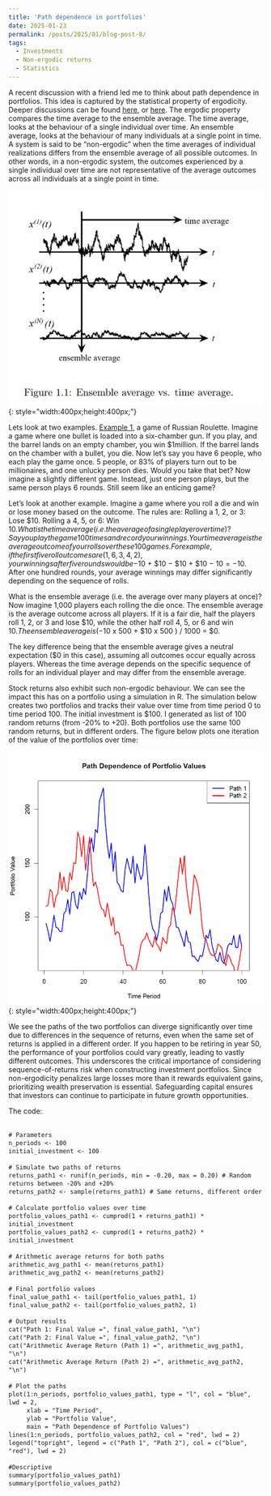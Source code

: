 ```yaml
---
title: 'Path dependence in portfolios'
date: 2025-01-23
permalink: /posts/2025/01/blog-post-8/
tags:
  - Investments
  - Non-ergodic returns
  - Statistics
---
```

A recent discussion with a friend led me to think about path dependence in portfolios. This idea is captured by the statistical property of ergodicity. Deeper discussions can be found [here](https://medium.com/@mhegdekatte/a-simple-explanation-of-ergodicity-in-finance-part-i-7b6892433645), or [here](https://www.youtube.com/watch?v=VCb2AMN87cg). 
The ergodic property compares the time average to the ensemble average. The time average, looks at the behaviour of a single individual over time. An ensemble average, looks at the behaviour of many individuals at a single point in time. A system is said to be “non-ergodic” when the time averages of individual realizations differs from the ensemble average of all possible outcomes. In other words, in a non-ergodic system, the outcomes experienced by a single individual over time are not representative of the average outcomes across all individuals at a single point in time.

![Alt text](/assets/images/blog8_fig1.png){: style="width:400px;height:400px;"}  

Lets look at two examples. [Example 1](https://medium.com/@mhegdekatte/a-simple-explanation-of-ergodicity-in-finance-part-i-7b6892433645), a game of Russian Roulette. Imagine a game where one bullet is loaded into a six-chamber gun. If you play, and the barrel lands on an empty chamber, you win $1million. If the barrel lands on the chamber with a bullet, you die. Now let’s say you have 6 people, who each play the game once. 5 people, or 83% of players turn out to be millionaires, and one unlucky person dies. Would you take that bet? Now imagine a slightly different game. Instead, just one person plays, but the same person plays 6 rounds. Still seem like an enticing game?

Let’s look at another example. Imagine a game where you roll a die and win or lose money based on the outcome. The rules are: Rolling a 1, 2, or 3: Lose $10. Rolling a 4, 5, or 6: Win $10. What is the time average (i.e. the average of a single player over time)?  Say you play the game 100 times and record your winnings. Your time average is the average outcome of your rolls over these 100 games. For example, if the first five roll outcomes are (1,6,3,4,2), your winnings after five rounds would be −$10 + $10 − $10 + $10 − $10 = -$10. After one hundred rounds, your average winnings may differ significantly depending on the sequence of rolls.

What is the ensemble average (i.e. the average over many players at once)? Now imagine 1,000 players each rolling the die once. The ensemble average is the average outcome across all players. If it is a fair die, half the players roll 1, 2, or 3 and lose $10, while the other half roll 4, 5, or 6 and win $10. The ensemble average is (−$10 x 500 + $10 x 500 ) / 1000 = $0.

The key difference being that the ensemble average gives a neutral expectation ($0 in this case), assuming all outcomes occur equally across players. Whereas the time average depends on the specific sequence of rolls for an individual player and may differ from the ensemble average.

Stock returns also exhibit such non-ergodic behaviour. We can see the impact this has on a portfolio using a simulation in R. The simulation below creates two portfolios and tracks their value over time from time period 0 to time period 100. The initial investment is $100. I generated as list of 100 random returns (from -20% to +20). Both portfolios use the same 100 random returns, but in different orders. The figure below plots one iteration of the value of the portfolios over time:

![Alt text](/assets/images/blog8_fig2.png){: style="width:400px;height:400px;"}

We see the paths of the two portfolios can diverge significantly over time due to differences in the sequence of returns, even when the same set of returns is applied in a different order. If you happen to be retiring in year 50, the performance of your portfolios could vary greatly, leading to vastly different outcomes. This underscores the critical importance of considering sequence-of-returns risk when constructing investment portfolios. Since non-ergodicity penalizes large losses more than it rewards equivalent gains, prioritizing wealth preservation is essential. Safeguarding capital ensures that investors can continue to participate in future growth opportunities.


The code:
```{r} 

# Parameters
n_periods <- 100
initial_investment <- 100

# Simulate two paths of returns
returns_path1 <- runif(n_periods, min = -0.20, max = 0.20) # Random returns between -20% and +20%
returns_path2 <- sample(returns_path1) # Same returns, different order

# Calculate portfolio values over time
portfolio_values_path1 <- cumprod(1 + returns_path1) * initial_investment
portfolio_values_path2 <- cumprod(1 + returns_path2) * initial_investment

# Arithmetic average returns for both paths
arithmetic_avg_path1 <- mean(returns_path1)
arithmetic_avg_path2 <- mean(returns_path2)

# Final portfolio values
final_value_path1 <- tail(portfolio_values_path1, 1)
final_value_path2 <- tail(portfolio_values_path2, 1)

# Output results
cat("Path 1: Final Value =", final_value_path1, "\n")
cat("Path 2: Final Value =", final_value_path2, "\n")
cat("Arithmetic Average Return (Path 1) =", arithmetic_avg_path1, "\n")
cat("Arithmetic Average Return (Path 2) =", arithmetic_avg_path2, "\n")

# Plot the paths
plot(1:n_periods, portfolio_values_path1, type = "l", col = "blue", lwd = 2, 
     xlab = "Time Period", 
     ylab = "Portfolio Value", 
     main = "Path Dependence of Portfolio Values")
lines(1:n_periods, portfolio_values_path2, col = "red", lwd = 2)
legend("topright", legend = c("Path 1", "Path 2"), col = c("blue", "red"), lwd = 2)

#Descriptive
summary(portfolio_values_path1)
summary(portfolio_values_path2)
```















